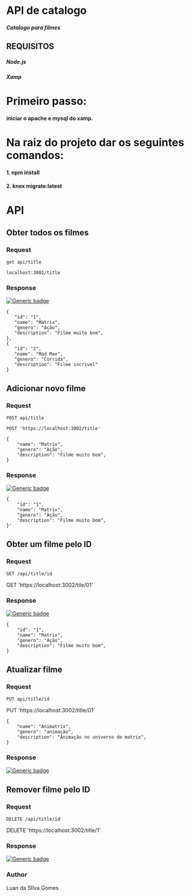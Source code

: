 # API de catalogo
##### Catalogo para filmes

## REQUISITOS
##### Node.js
##### Xamp


# Primeiro passo:
#### iniciar o apache e mysql do xamp.

# Na raiz do projeto dar os seguintes comandos:
#### 1. npm install
#### 2. knex migrate:latest

# API 

## Obter todos os filmes

### Request

`get api/title`

    localhost:3002/title
    
### Response
[![Generic badge](https://img.shields.io/badge/200-OK-<COLOR>.svg)](https://shields.io/)

    {
       "id": "1",
       "name": "Matrix",
       "genero": "Ação",
       "description": "Filme muito bom",
    },
    {
       "id": "2",
       "name": "Mad Max",
       "genero": "Corrida",
       "description": "Filme incrivel"
    }
       
## Adicionar novo filme

### Request

`POST api/title`

    POST 'https://localhost:3002/title'

    {
        "name": "Matrix",
        "genero": "Ação",
        "description": "Filme muito bom",
    }
      
### Response

[![Generic badge](https://img.shields.io/badge/201-CREATED-<COLOR>.svg)](https://shields.io/)


    {
        "id": "1",
        "name": "Matrix",
        "genero": "Ação",
        "description": "Filme muito bom",
    }'
     
## Obter um filme pelo ID

### Request

`GET /api/title/id`

GET 'https://localhost:3002/tile/01'

### Response

[![Generic badge](https://img.shields.io/badge/200-Ok-<COLOR>.svg)](https://shields.io/)

    {
        "id": "1",
        "name": "Matrix",
        "genero": "Ação",
        "description": "Filme muito bom",
    }
    

## Atualizar filme
### Request

`PUT api/title/id`

PUT 'https://localhost:3002/title/01'

    {
        "name": "Animatrix",
        "genero": "animação",
        "description": "Animação no universo de matrix",
    }

### Response

   [![Generic badge](https://img.shields.io/badge/200-OK-<COLOR>.svg)](https://shields.io/)
 
 
## Remover filme pelo ID

### Request

`DELETE /api/title/id`

DELETE 'https://localhost:3002/title/1'

### Response

   [![Generic badge](https://img.shields.io/badge/410-DONE-<COLOR>.svg)](https://shields.io/)

### Author

Luan da SIlva Gomes
